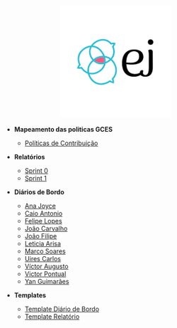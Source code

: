 
<center>

<a href="https://gces-ej.github.io/docs/#/" target="_blank">
  <img src="assets/ej-logo.png" alt="Logo" style="width: 50%; height: auto;">
</a>

</center>

- **Mapeamento das politicas GCES**
    - [Políticas de Contribuição](politicasGCES/politicasGCES.md)

- **Relatórios**
    - [Sprint 0](relatorios/sprint_0.md)
    - [Sprint 1](relatorios/sprint_1.md)

- **Diários de Bordo**
    - [Ana Joyce](diarioBordo/ana_joyce.md)
    - [Caio Antonio](diarioBordo/caio_antonio.md)
    - [Felipe Lopes](diarioBordo/felipe_m.md)
    - [João Carvalho](diarioBordo/joao_carvalho.md)
    - [João Filipe](diarioBordo/joao_filipe.md)
    - [Leticia Arisa](diarioBordo/leticia_arisa.md)
    - [Marco Soares](diarioBordo/marco_soares.md)
    - [Uires Carlos](diarioBordo/uires_carlos.md)
    - [Víctor Augusto](diarioBordo/victor_camara.md)
    - [Victor Pontual](diarioBordo/victor_pontual.md)
    - [Yan Guimarães](diarioBordo/yan_guimaraes.md)

- **Templates**
    - [Template Diário de Bordo](templates/template-diario-bordo.md)
    - [Template Relatório](templates/template-relatorio.md)
